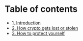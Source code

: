 # Table of contents

* [1. Introduction](README.md)
* [2. How crypto gets lost or stolen](1.-how-crypto-gets-lost-or-stolen.md)
* [3. How to protect yourself](how-to-protect-yourself/README.md)

